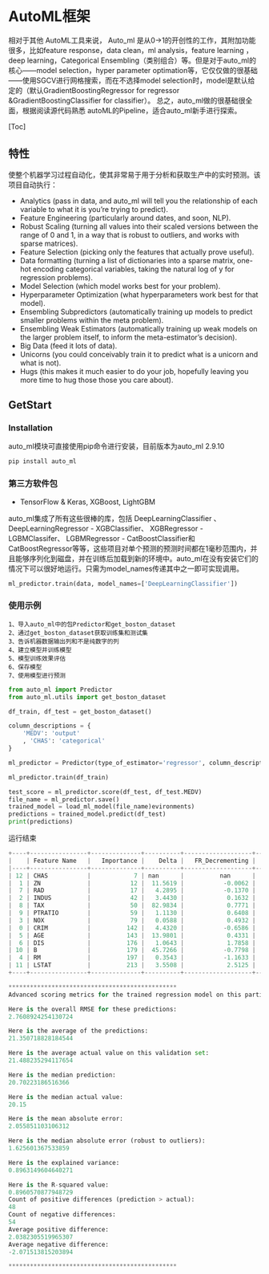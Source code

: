 # AutoML框架

相对于其他 AutoML工具来说， Auto_ml 是从0->1的开创性的工作，其附加功能很多，比如feature response，data clean，ml analysis，feature learning ，deep learning，Categorical Ensembling（类别组合）等。但是对于auto_ml的核心——model selection，hyper parameter optimation等，它仅仅做的很基础——使用SGCV进行网格搜索，而在不选择model selection时，model是默认给定的（默认GradientBoostingRegressor for regressor &GradientBoostingClassifier for classifier）。
总之，auto_ml做的很基础很全面，根据阅读源代码熟悉 autoML的Pipeline，适合auto_ml新手进行探索。

[Toc]

## 特性
使整个机器学习过程自动化，使其非常易于用于分析和获取生产中的实时预测。该项目自动执行：

- Analytics (pass in data, and auto_ml will tell you the relationship of each variable to what it is you’re trying to predict).
- Feature Engineering (particularly around dates, and soon, NLP).
- Robust Scaling (turning all values into their scaled versions between the range of 0 and 1, in a way that is robust to outliers, and works with sparse matrices).
- Feature Selection (picking only the features that actually prove useful).
- Data formatting (turning a list of dictionaries into a sparse matrix, one-hot encoding categorical variables, taking the natural log of y for regression problems).
- Model Selection (which model works best for your problem).
- Hyperparameter Optimization (what hyperparameters work best for that model).
- Ensembling Subpredictors (automatically training up models to predict smaller problems within the meta problem).
- Ensembling Weak Estimators (automatically training up weak models on the larger problem itself, to inform the meta-estimator’s decision).
- Big Data (feed it lots of data).
- Unicorns (you could conceivably train it to predict what is a unicorn and what is not).
- Hugs (this makes it much easier to do your job, hopefully leaving you more time to hug those those you care about).

## GetStart

### Installation
auto_ml模块可直接使用pip命令进行安装，目前版本为auto_ml 2.9.10
```python
pip install auto_ml
```

### 第三方软件包

- TensorFlow & Keras, XGBoost, LightGBM

auto_ml集成了所有这些很棒的库，包括 DeepLearningClassifier 、 DeepLearningRegressor - XGBClassifier、 XGBRegressor - LGBMClassifer、 LGBMRegressor - CatBoostClassifier和 CatBoostRegressor等等，这些项目对单个预测的预测时间都在1毫秒范围内，并且能够序列化到磁盘，并在训练后加载到新的环境中。auto_ml在没有安装它们的情况下可以很好地运行。只需为model_names传递其中之一即可实现调用。

```python
ml_predictor.train(data, model_names=['DeepLearningClassifier'])
```

### 使用示例

    1、导入auto_ml中的包Predictor和get_boston_dataset
    2、通过get_boston_dataset获取训练集和测试集
    3、告诉机器数据输出列和不是纯数字的列
    4、建立模型并训练模型
    5、模型训练效果评估
    6、保存模型
    7、使用模型进行预测

```python
from auto_ml import Predictor
from auto_ml.utils import get_boston_dataset

df_train, df_test = get_boston_dataset()

column_descriptions = {
    'MEDV': 'output'
    , 'CHAS': 'categorical'
}

ml_predictor = Predictor(type_of_estimator='regressor', column_descriptions=column_descriptions)

ml_predictor.train(df_train)

test_score = ml_predictor.score(df_test, df_test.MEDV)
file_name = ml_predictor.save()
trained_model = load_ml_model(file_name)evironments)
predictions = trained_model.predict(df_test)
print(predictions)
```

运行结束

```python
+----+----------------+--------------+----------+-------------------+-------------------+-----------+-----------+-----------+-----------+
|    | Feature Name   |   Importance |    Delta |   FR_Decrementing |   FR_Incrementing |   FRD_abs |   FRI_abs |   FRD_MAD |   FRI_MAD |
|----+----------------+--------------+----------+-------------------+-------------------+-----------+-----------+-----------+-----------|
| 12 | CHAS           |            7 | nan      |          nan      |          nan      |  nan      |  nan      |  nan      |  nan      |
|  1 | ZN             |           12 |  11.5619 |           -0.0062 |            0.0380 |    0.0239 |    0.0474 |    0.0000 |    0.0000 |
|  7 | RAD            |           17 |   4.2895 |           -0.1370 |            0.1163 |    0.1588 |    0.1673 |    0.1175 |    0.1035 |
|  2 | INDUS          |           42 |   3.4430 |            0.1632 |           -0.1283 |    0.2332 |    0.2536 |    0.0278 |    0.0785 |
|  8 | TAX            |           50 |  82.9834 |            0.7771 |           -0.3183 |    0.8333 |    0.4623 |    0.3680 |    0.1181 |
|  9 | PTRATIO        |           59 |   1.1130 |            0.6408 |           -0.4830 |    0.6931 |    0.5645 |    0.4029 |    0.2925 |
|  3 | NOX            |           79 |   0.0588 |            0.4932 |           -0.1203 |    0.8052 |    0.6728 |    0.1935 |    0.2717 |
|  0 | CRIM           |          142 |   4.4320 |           -0.6586 |            1.3412 |    0.9985 |    1.7242 |    0.9479 |    1.6564 |
|  5 | AGE            |          143 |  13.9801 |            0.4331 |           -0.4677 |    0.6308 |    0.6133 |    0.5353 |    0.4838 |
|  6 | DIS            |          176 |   1.0643 |            1.7858 |           -0.3931 |    1.8339 |    0.8874 |    1.0996 |    0.3497 |
| 10 | B              |          179 |  45.7266 |           -0.7798 |            0.1640 |    1.1877 |    0.4785 |    1.0904 |    0.1836 |
|  4 | RM             |          197 |   0.3543 |           -1.1633 |            1.6018 |    1.3489 |    1.7951 |    0.9774 |    1.2344 |
| 11 | LSTAT          |          213 |   3.5508 |            2.5125 |           -1.4640 |    2.6368 |    1.5911 |    1.7992 |    1.1952 |
+----+----------------+--------------+----------+-------------------+-------------------+-----------+-----------+-----------+-----------+
```

```python
***********************************************
Advanced scoring metrics for the trained regression model on this particular dataset:

Here is the overall RMSE for these predictions:
2.7608924254130724

Here is the average of the predictions:
21.350718828184544

Here is the average actual value on this validation set:
21.488235294117654

Here is the median prediction:
20.70223186516366

Here is the median actual value:
20.15

Here is the mean absolute error:
2.055851103106312

Here is the median absolute error (robust to outliers):
1.625601367533859

Here is the explained variance:
0.8963149604640271

Here is the R-squared value:
0.8960570877948729
Count of positive differences (prediction > actual):
48
Count of negative differences:
54
Average positive difference:
2.0382305519965307
Average negative difference:
-2.071513815203894

***********************************************
```
